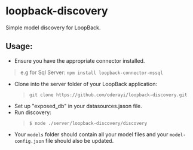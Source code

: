 # loopback-discovery
Simple model discovery for LoopBack.

## Usage: 
 - Ensure you have the appropriate connector installed.
  > e.g for Sql Server: `npm install loopback-connector-mssql`
 - Clone into the server folder of your LoopBack application:
     > `git clone https://github.com/oderayi/loopback-discovery.git`
 - Set up "exposed_db" in your datasources.jason file.
 - Run discovery:
    > `$ node ./server/loopback-discovery/discovery`
 - Your `models` folder should contain all your model files and your `model-config.json` file should also be updated.
